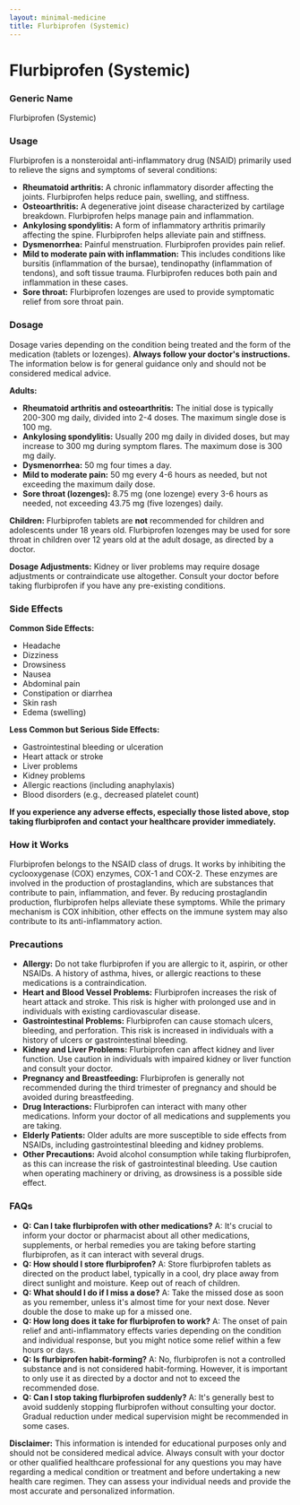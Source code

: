 ```yaml
---
layout: minimal-medicine
title: Flurbiprofen (Systemic)
---
```


# Flurbiprofen (Systemic)
### Generic Name
Flurbiprofen (Systemic)

### Usage
Flurbiprofen is a nonsteroidal anti-inflammatory drug (NSAID) primarily used to relieve the signs and symptoms of several conditions:

*   **Rheumatoid arthritis:** A chronic inflammatory disorder affecting the joints. Flurbiprofen helps reduce pain, swelling, and stiffness.
*   **Osteoarthritis:**  A degenerative joint disease characterized by cartilage breakdown.  Flurbiprofen helps manage pain and inflammation.
*   **Ankylosing spondylitis:** A form of inflammatory arthritis primarily affecting the spine.  Flurbiprofen helps alleviate pain and stiffness.
*   **Dysmenorrhea:** Painful menstruation. Flurbiprofen provides pain relief.
*   **Mild to moderate pain with inflammation:** This includes conditions like bursitis (inflammation of the bursae), tendinopathy (inflammation of tendons), and soft tissue trauma. Flurbiprofen reduces both pain and inflammation in these cases.
*   **Sore throat:** Flurbiprofen lozenges are used to provide symptomatic relief from sore throat pain.


### Dosage

Dosage varies depending on the condition being treated and the form of the medication (tablets or lozenges).  **Always follow your doctor's instructions.**  The information below is for general guidance only and should not be considered medical advice.

**Adults:**

*   **Rheumatoid arthritis and osteoarthritis:**  The initial dose is typically 200-300 mg daily, divided into 2-4 doses. The maximum single dose is 100 mg.
*   **Ankylosing spondylitis:**  Usually 200 mg daily in divided doses, but may increase to 300 mg during symptom flares.  The maximum dose is 300 mg daily.
*   **Dysmenorrhea:** 50 mg four times a day.
*   **Mild to moderate pain:** 50 mg every 4-6 hours as needed, but not exceeding the maximum daily dose.
*   **Sore throat (lozenges):** 8.75 mg (one lozenge) every 3-6 hours as needed, not exceeding 43.75 mg (five lozenges) daily.


**Children:**  Flurbiprofen tablets are **not** recommended for children and adolescents under 18 years old.  Flurbiprofen lozenges may be used for sore throat in children over 12 years old at the adult dosage, as directed by a doctor.

**Dosage Adjustments:**  Kidney or liver problems may require dosage adjustments or contraindicate use altogether.  Consult your doctor before taking flurbiprofen if you have any pre-existing conditions.


### Side Effects

**Common Side Effects:**

*   Headache
*   Dizziness
*   Drowsiness
*   Nausea
*   Abdominal pain
*   Constipation or diarrhea
*   Skin rash
*   Edema (swelling)

**Less Common but Serious Side Effects:**

*   Gastrointestinal bleeding or ulceration
*   Heart attack or stroke
*   Liver problems
*   Kidney problems
*   Allergic reactions (including anaphylaxis)
*   Blood disorders (e.g., decreased platelet count)


**If you experience any adverse effects, especially those listed above, stop taking flurbiprofen and contact your healthcare provider immediately.**


### How it Works

Flurbiprofen belongs to the NSAID class of drugs. It works by inhibiting the cyclooxygenase (COX) enzymes, COX-1 and COX-2. These enzymes are involved in the production of prostaglandins, which are substances that contribute to pain, inflammation, and fever. By reducing prostaglandin production, flurbiprofen helps alleviate these symptoms.  While the primary mechanism is COX inhibition, other effects on the immune system may also contribute to its anti-inflammatory action.

### Precautions

*   **Allergy:** Do not take flurbiprofen if you are allergic to it, aspirin, or other NSAIDs.  A history of asthma, hives, or allergic reactions to these medications is a contraindication.
*   **Heart and Blood Vessel Problems:** Flurbiprofen increases the risk of heart attack and stroke. This risk is higher with prolonged use and in individuals with existing cardiovascular disease.
*   **Gastrointestinal Problems:** Flurbiprofen can cause stomach ulcers, bleeding, and perforation.  This risk is increased in individuals with a history of ulcers or gastrointestinal bleeding.
*   **Kidney and Liver Problems:** Flurbiprofen can affect kidney and liver function.  Use caution in individuals with impaired kidney or liver function and consult your doctor.
*   **Pregnancy and Breastfeeding:** Flurbiprofen is generally not recommended during the third trimester of pregnancy and should be avoided during breastfeeding.
*   **Drug Interactions:**  Flurbiprofen can interact with many other medications.  Inform your doctor of all medications and supplements you are taking.
*   **Elderly Patients:** Older adults are more susceptible to side effects from NSAIDs, including gastrointestinal bleeding and kidney problems.
*   **Other Precautions:** Avoid alcohol consumption while taking flurbiprofen, as this can increase the risk of gastrointestinal bleeding.  Use caution when operating machinery or driving, as drowsiness is a possible side effect.


### FAQs

*   **Q: Can I take flurbiprofen with other medications?** A:  It's crucial to inform your doctor or pharmacist about all other medications, supplements, or herbal remedies you are taking before starting flurbiprofen, as it can interact with several drugs.
*   **Q: How should I store flurbiprofen?** A: Store flurbiprofen tablets as directed on the product label, typically in a cool, dry place away from direct sunlight and moisture.  Keep out of reach of children.
*   **Q: What should I do if I miss a dose?** A: Take the missed dose as soon as you remember, unless it's almost time for your next dose. Never double the dose to make up for a missed one.
*   **Q: How long does it take for flurbiprofen to work?** A: The onset of pain relief and anti-inflammatory effects varies depending on the condition and individual response, but you might notice some relief within a few hours or days.
*   **Q: Is flurbiprofen habit-forming?** A: No, flurbiprofen is not a controlled substance and is not considered habit-forming. However, it is important to only use it as directed by a doctor and not to exceed the recommended dose.
*   **Q: Can I stop taking flurbiprofen suddenly?** A:  It's generally best to avoid suddenly stopping flurbiprofen without consulting your doctor. Gradual reduction under medical supervision might be recommended in some cases.


**Disclaimer:** This information is intended for educational purposes only and should not be considered medical advice. Always consult with your doctor or other qualified healthcare professional for any questions you may have regarding a medical condition or treatment and before undertaking a new health care regimen.  They can assess your individual needs and provide the most accurate and personalized information.
